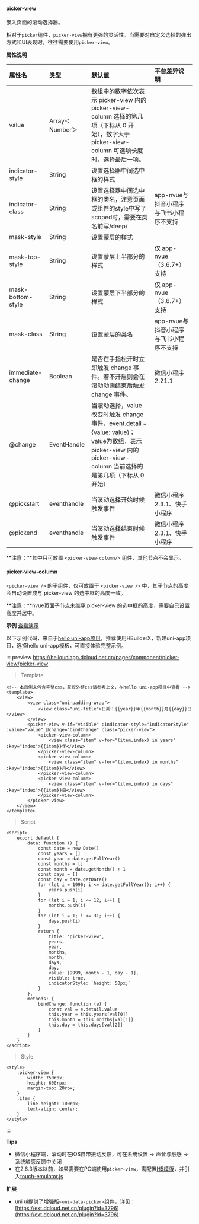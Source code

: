 #### picker-view

嵌入页面的滚动选择器。

相对于`picker`组件，`picker-view`拥有更强的灵活性。当需要对自定义选择的弹出方式和UI表现时，往往需要使用`picker-view`。

**属性说明**

|属性名|类型|默认值|平台差异说明|
|:-|:-|:-|:-|
|value|Array＜Number＞|数组中的数字依次表示 picker-view 内的 picker-view-column 选择的第几项（下标从 0 开始），数字大于 picker-view-column 可选项长度时，选择最后一项。||
|indicator-style|String|设置选择器中间选中框的样式||
|indicator-class|String|设置选择器中间选中框的类名，注意页面或组件的style中写了scoped时，需要在类名前写/deep/|app-nvue与抖音小程序与飞书小程序不支持|
|mask-style|String|设置蒙层的样式||
|mask-top-style|String|设置蒙层上半部分的样式|仅 app-nvue（3.6.7+） 支持|
|mask-bottom-style|String|设置蒙层下半部分的样式|仅 app-nvue（3.6.7+） 支持|
|mask-class|String|设置蒙层的类名|app-nvue与抖音小程序与飞书小程序不支持|
|immediate-change|Boolean|是否在手指松开时立即触发 change 事件。若不开启则会在滚动动画结束后触发 change 事件。|微信小程序 2.21.1|                                                                 
|@change|EventHandle|当滚动选择，value 改变时触发 change 事件，event.detail = {value: value}；value为数组，表示 picker-view 内的 picker-view-column 当前选择的是第几项（下标从 0 开始）|&nbsp;|
|@pickstart|eventhandle|当滚动选择开始时候触发事件|微信小程序2.3.1、快手小程序|
|@pickend|eventhandle|当滚动选择结束时候触发事件|微信小程序2.3.1、快手小程序|

**注意：**其中只可放置 `<picker-view-column/>` 组件，其他节点不会显示。

#### picker-view-column

`<picker-view />` 的子组件，仅可放置于 `<picker-view />` 中，其子节点的高度会自动设置成与 picker-view 的选中框的高度一致。

**注意：**nvue页面子节点未继承 picker-view 的选中框的高度，需要自己设置高度并居中。

**示例** [查看演示](https://hellouniapp.dcloud.net.cn/pages/component/picker-view/picker-view)

以下示例代码，来自于[hello uni-app项目](https://github.com/dcloudio/hello-uniapp)，推荐使用HBuilderX，新建uni-app项目，选择hello uni-app模板，可直接体验完整示例。

::: preview https://hellouniapp.dcloud.net.cn/pages/component/picker-view/picker-view
> Template
```vue
<!-- 本示例未包含完整css，获取外链css请参考上文，在hello uni-app项目中查看 -->
<template>
    <view>
        <view class="uni-padding-wrap">
            <view class="uni-title">日期：{{year}}年{{month}}月{{day}}日</view>
        </view>
        <picker-view v-if="visible" :indicator-style="indicatorStyle" :value="value" @change="bindChange" class="picker-view">
            <picker-view-column>
                <view class="item" v-for="(item,index) in years" :key="index">{{item}}年</view>
            </picker-view-column>
            <picker-view-column>
                <view class="item" v-for="(item,index) in months" :key="index">{{item}}月</view>
            </picker-view-column>
            <picker-view-column>
                <view class="item" v-for="(item,index) in days" :key="index">{{item}}日</view>
            </picker-view-column>
        </picker-view>
    </view>
</template>
```
> Script
```vue
<script>
    export default {
        data: function () {
            const date = new Date()
            const years = []
            const year = date.getFullYear()
            const months = []
            const month = date.getMonth() + 1
            const days = []
            const day = date.getDate()
            for (let i = 1990; i <= date.getFullYear(); i++) {
                years.push(i)
            }
            for (let i = 1; i <= 12; i++) {
                months.push(i)
            }
            for (let i = 1; i <= 31; i++) {
                days.push(i)
            }
            return {
                title: 'picker-view',
                years,
                year,
                months,
                month,
                days,
                day,
                value: [9999, month - 1, day - 1],
                visible: true,
                indicatorStyle: `height: 50px;`
            }
        },
        methods: {
            bindChange: function (e) {
                const val = e.detail.value
                this.year = this.years[val[0]]
                this.month = this.months[val[1]]
                this.day = this.days[val[2]]
            }
        }
    }
</script>
```
> Style
```vue
<style>
	.picker-view {
		width: 750rpx;
		height: 600rpx;
		margin-top: 20rpx;
	}
	.item {
		line-height: 100rpx;
		text-align: center;
	}
</style>
```
:::


**Tips**
- 微信小程序端，滚动时在iOS自带振动反馈，可在系统设置 -> 声音与触感 -> 系统触感反馈中关闭
- 在2.6.3版本以前，如果需要在PC端使用`picker-view`，需配置[H5模版](https://uniapp.dcloud.io/collocation/manifest?id=h5-template)，并引入[touch-emulator.js](https://github.com/dcloudio/touchemulator)

**扩展**
- uni ui提供了增强版`<uni-data-picker>`组件，详见：[https://ext.dcloud.net.cn/plugin?id=3796](https://ext.dcloud.net.cn/plugin?id=3796)
